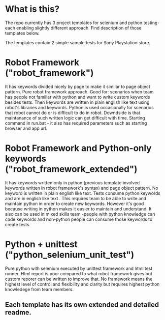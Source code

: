 # What is this?
The  repo currently has 3 project templates for selenium and python testing- each enabling slightly different approach. Find description of those templates below.

The templates contain 2 simple sample tests for Sony Playstation store.

# Robot Framework ("robot_framework")

It has keywords divided nicely by page to make it similar to page object pattern. Pure robot framework approach.
Good for: scenarios when team has people not familiar with python and want to write custom keywords besides tests. Then keywords are written in plain english like text 
using robot's libraries and keywords. Python is used occasionally for scenarios that robot cannot do or is difficult to do in robot. Downdside is that maintanance 
of such written logic can get difficult with time.
Starting command in run.bat - it also has required parameters such as starting browser and app url.

# Robot Framework and Python-only keywords ("robot_framework_extended")

It has keywords written only in python (previous template involved keywords written in robot framework's syntax) and page object pattern. No keyword is written in plain english like text. Tests consume python keywords and are in english like text .
This requires team to be able to write and maintain python in order to create new keywords. However it's good because writing in python makes it easier to maintain and understand. It also can be used in mixed skills team -people with python knowledge can code keywords and non-python people can consume those keywords to create tests.

# Python + unittest ("python_selenium_unit_test")

Pure python with selenium executed by unittest framework and html test runner. Html report is poor compared to what robot framework gives but custom reporer can be written to improve that.
No framework means the highest level of control and flexibility and clarity but requires highest python knowledege from team members.



## Each template has its own extended and detailed readme.
